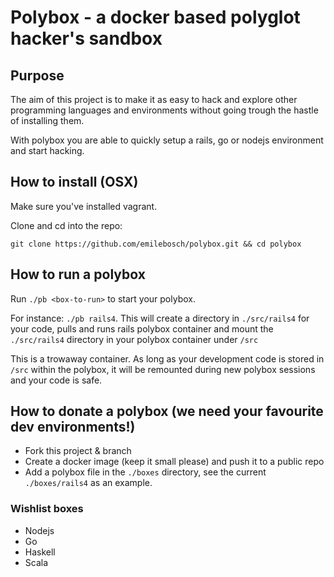 # Polybox - a docker based polyglot hacker's sandbox

## Purpose

The aim of this project is to make it as easy to hack and explore other programming languages and environments without going trough the hastle of installing them. 

With polybox you are able to quickly setup a rails, go or nodejs environment and start hacking.

## How to install (OSX)

Make sure you've installed vagrant.

Clone and cd into the repo:

```
git clone https://github.com/emilebosch/polybox.git && cd polybox
```

## How to run a polybox

Run `./pb <box-to-run>` to start your polybox. 

For instance: `./pb rails4`. This will create a directory in `./src/rails4` for your code, pulls and runs rails polybox container and mount the `./src/rails4` directory in your polybox container under `/src`

This is a trowaway container. As long as your development code is stored in `/src` within the polybox, it will be remounted during new polybox sessions and your code is safe.

## How to donate a polybox (we need your favourite dev environments!)

- Fork this project & branch
- Create a docker image (keep it small please) and push it to a public repo
- Add a polybox file in the `./boxes` directory, see the current `./boxes/rails4` as an example.

### Wishlist boxes

- Nodejs
- Go
- Haskell
- Scala